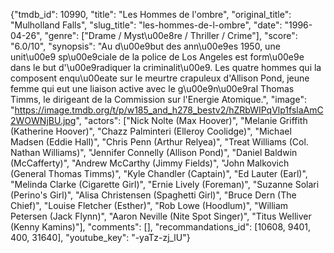 {"tmdb_id": 10990, "title": "Les Hommes de l'ombre", "original_title": "Mulholland Falls", "slug_title": "les-hommes-de-l-ombre", "date": "1996-04-26", "genre": ["Drame / Myst\u00e8re / Thriller / Crime"], "score": "6.0/10", "synopsis": "Au d\u00e9but des ann\u00e9es 1950, une unit\u00e9 sp\u00e9ciale de la police de Los Angeles est form\u00e9e dans le but d'\u00e9radiquer la criminalit\u00e9. Les quatre hommes qui la composent enqu\u00eate sur le meurtre crapuleux d'Allison Pond, jeune femme qui eut une liaison active avec le g\u00e9n\u00e9ral Thomas Timms, le dirigeant de la Commission sur l'Energie Atomique.", "image": "https://image.tmdb.org/t/p/w185_and_h278_bestv2/hZRbWIPqVlp1fslaAmC2WOWNjBU.jpg", "actors": ["Nick Nolte (Max Hoover)", "Melanie Griffith (Katherine Hoover)", "Chazz Palminteri (Elleroy Coolidge)", "Michael Madsen (Eddie Hall)", "Chris Penn (Arthur Relyea)", "Treat Williams (Col. Nathan Williams)", "Jennifer Connelly (Allison Pond)", "Daniel Baldwin (McCafferty)", "Andrew McCarthy (Jimmy Fields)", "John Malkovich (General Thomas Timms)", "Kyle Chandler (Captain)", "Ed Lauter (Earl)", "Melinda Clarke (Cigarette Girl)", "Ernie Lively (Foreman)", "Suzanne Solari (Perino's Girl)", "Alisa Christensen (Spaghetti Girl)", "Bruce Dern (The Chief)", "Louise Fletcher (Esther)", "Rob Lowe (Hoodlum)", "William Petersen (Jack Flynn)", "Aaron Neville (Nite Spot Singer)", "Titus Welliver (Kenny Kamins)"], "comments": [], "recommandations_id": [10608, 9401, 400, 31640], "youtube_key": "-yaTz-zj_lU"}